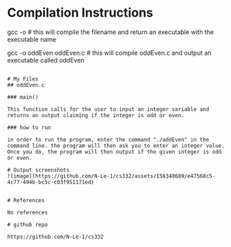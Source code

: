 # Compilation Instructions
gcc -o <executable name> <filename> # this will compile the filename and return an executable with the executable name

gcc -o oddEven oddEven.c # this will compile oddEven.c and output an executable called oddEven
```

# My Files
## oddEven.c

### main()

This function calls for the user to input an integer variable and returns an output claiming if the integer is odd or even.

### how to run

in order to run the program, enter the command "./oddEven" in the command line. the program will then ask you to enter an integer value. Once you do, the program will then output if the given integer is odd or even.

# Output screenshots
![image](https://github.com/N-Le-1/cs332/assets/156348689/e47568c5-4c77-494b-bc5c-c03f951171ed)


# References

No references

# github repo

https://github.com/N-Le-1/cs332


